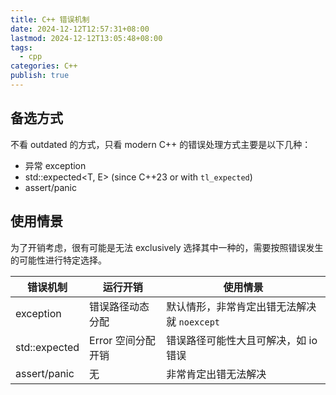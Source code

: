 ```yaml
---
title: C++ 错误机制
date: 2024-12-12T12:57:31+08:00
lastmod: 2024-12-12T13:05:48+08:00
tags:
  - cpp
categories: C++
publish: true
---
```


## 备选方式

不看 outdated 的方式，只看 modern C++ 的错误处理方式主要是以下几种：

+ 异常 exception
+ std::expected<T, E> (since C++23 or with `tl_expected`)
+ assert/panic

## 使用情景

为了开销考虑，很有可能是无法 exclusively 选择其中一种的，需要按照错误发生的可能性进行特定选择。

| 错误机制          | 运行开销         | 使用情景                        |
| ------------- | ------------ | --------------------------- |
| exception     | 错误路径动态分配     | 默认情形，非常肯定出错无法解决就 `noexcept` |
| std::expected | Error 空间分配开销 | 错误路径可能性大且可解决，如 io 错误        |
| assert/panic  | 无            | 非常肯定出错无法解决                  |

